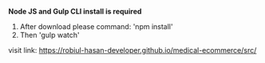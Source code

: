 **Node JS and Gulp CLI install is required**

1. After download please command: 'npm install'
2. Then 'gulp watch'

visit link: https://robiul-hasan-developer.github.io/medical-ecommerce/src/
